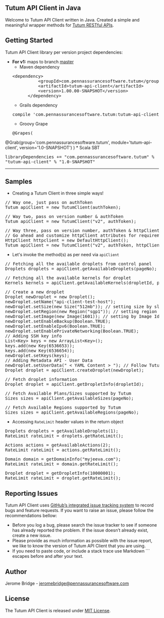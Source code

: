 Tutum API Client in Java
-------------------------------
Welcome to Tutum API Client written in Java. Created a simple and meaningful wrapper methods for [Tutum RESTful APIs][1].


Getting Started
---------------
Tutum API Client library per version project dependencies:

* **For v1:** maps to branch [master][11]
    * Maven dependency
    <pre>&lt;dependency>
            &lt;groupId>com.pennassurancesoftware.tutum&lt;/groupId>
            &lt;artifactId>tutum-api-client&lt;/artifactId>
            &lt;version>1.00.00-SNAPSHOT&lt;/version>
        &lt;/dependency></pre>
    * Grails dependency
    <pre>compile 'com.pennassurancesoftware.tutum:tutum-api-client:1.0-SNAPSHOT'</pre>
    * Groovy Grape
    <pre>@Grapes( 
@Grab(group='com.pennassurancesoftware.tutum', module='tutum-api-client', version='1.0-SNAPSHOT') 
)</pre>
    * Scala SBT
    <pre>libraryDependencies += "com.pennassurancesoftware.tutum" % "tutum-api-client" % "1.0-SNAPSHOT"</pre>

* * *

Samples
-------
* Creating a Tutum Client in three simple ways!
<pre>// Way one, just pass on authToken
Tutum apiClient = new TutumClient(authToken);</pre>
<pre>// Way two, pass on version number & authToken
Tutum apiClient = new TutumClient("v2", authToken);</pre>
<pre>// Way three, pass on version number, authToken & httpClient
// Go ahead and customize httpClient attributes for requirements
HttpClient httpclient = new DefaultHttpClient();  
Tutum apiClient = new TutumClient("v2", authToken, httpClient);
</pre>

* Let's invoke the method(s) as per need via <code>apiClient</code>
<pre>// Fetching all the available droplets from control panel 
Droplets droplets = apiClient.getAvailableDroplets(pageNo);</pre>
<pre>// Fetching all the available kernels for droplet
Kernels kernels = apiClient.getAvailableKernels(dropletId, pageNo);</pre>
<pre>// Create a new droplet
Droplet newDroplet = new Droplet();
newDroplet.setName("api-client-test-host");
newDroplet.setSize(new Size("512mb")); // setting size by slug value
newDroplet.setRegion(new Region("sgp1")); // setting region by slug value; sgp1 => Singapore 1 Data center
newDroplet.setImage(new Image(1601)); // setting by Image Id 1601 => centos-5-8-x64 also available in image slug value
newDroplet.setEnableBackup(Boolean.TRUE);
newDroplet.setEnableIpv6(Boolean.TRUE);
newDroplet.setEnablePrivateNetworking(Boolean.TRUE);
// Adding SSH key info
List&lt;Key> keys = new ArrayList&lt;Key>();
keys.add(new Key(6536653));
keys.add(new Key(6536654));
newDroplet.setKeys(keys);
// Adding Metadata API - User Data
newDroplet.setUserData(" &lt; YAML Content > "); // Follow Tutum documentation to prepare user_data value
Droplet droplet = apiClient.createDroplet(newDroplet);</pre> 
<pre>// Fetch droplet information 
Droplet droplet = apiClient.getDropletInfo(dropletId);</pre> 
<pre>// Fetch Available Plans/Sizes supported by Tutum
Sizes sizes = apiClient.getAvailableSizes(pageNo);</pre> 
<pre>// Fetch Available Regions supported by Tutum
Sizes sizes = apiClient.getAvailableRegions(pageNo);</pre>

* Accessing <code>RateLimit</code> header values in the return object
<pre>Droplets droplets = getAvailableDroplets(1);
RateLimit rateLimit = droplets.getRateLimit();</pre>
<pre>Actions actions = getAvailableActions(2);
RateLimit rateLimit = actions.getRateLimit();</pre>
<pre>Domain domain = getDomainInfo("myjeeva.com");
RateLimit rateLimit = domain.getRateLimit();</pre>
<pre>Droplet droplet = getDropletInfo(10000001);
RateLimit rateLimit = droplet.getRateLimit();</pre>

Reporting Issues
----------------
Tutum API Client uses [GitHub’s integrated issue tracking system][3] to record bugs and feature requests. If you want to raise an issue, please follow the recommendations bellow:

* Before you log a bug, please search the issue tracker to see if someone has already reported the problem. If the issue doesn’t already exist, create a new issue.
* Please provide as much information as possible with the issue report, we like to know the version of Tutum API Client that you are using.
* If you need to paste code, or include a stack trace use Markdown ``` escapes before and after your text.


Author
------
Jerome Bridge - jeromebridge@pennassurancesoftware.com

License
-------
The Tutum API Client is released under [MIT License][6].


[1]: https://docs.tutum.co/v2/api/
[3]: https://github.com/PennAssuranceSoftware/tutum-api-client/issues
[6]: https://github.com/PennAssuranceSoftware/tutum-api-client/blob/master/LICENSE.txt
[11]: https://github.com/PennAssuranceSoftware/tutum-api-client
